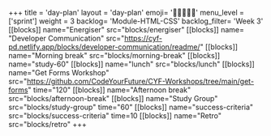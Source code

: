 +++
title = 'day-plan'
layout = 'day-plan'
emoji= '🧑🏽‍🤝‍🧑🏽'
menu_level = ['sprint']
weight = 3
backlog= 'Module-HTML-CSS'
backlog_filter= 'Week 3'
[[blocks]]
name="Energiser"
src="blocks/energiser"
[[blocks]]
name= "Developer Communication"
src="https://cyf-pd.netlify.app/blocks/developer-communication/readme/"
[[blocks]]
name="Morning break"
src="blocks/morning-break"
[[blocks]]
name="study-60"
[[blocks]]
name="lunch"
src="blocks/lunch"
[[blocks]]
name="Get Forms Workshop"
src="https://github.com/CodeYourFuture/CYF-Workshops/tree/main/get-forms"
time="120"
[[blocks]]
name="Afternoon break"
src="blocks/afternoon-break"
[[blocks]]
name="Study Group"
src="blocks/study-group"
time="60"
[[blocks]]
name="success-criteria"
src="blocks/success-criteria"
time=10
[[blocks]]
name="Retro"
src="blocks/retro"
+++
